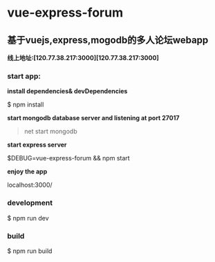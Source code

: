# vue-express-forum
## 基于vuejs,express,mogodb的多人论坛webapp

**线上地址:[120.77.38.217:3000][120.77.38.217:3000]**
### start app:

**install dependencies& devDependencies**

$ npm install

**start mongodb database server and listening at port 27017**

> net start mongodb

**start express server**

$DEBUG=vue-express-forum && npm start

**enjoy the app**

localhost:3000/

### development

$ npm run dev

### build

$ npm run build
